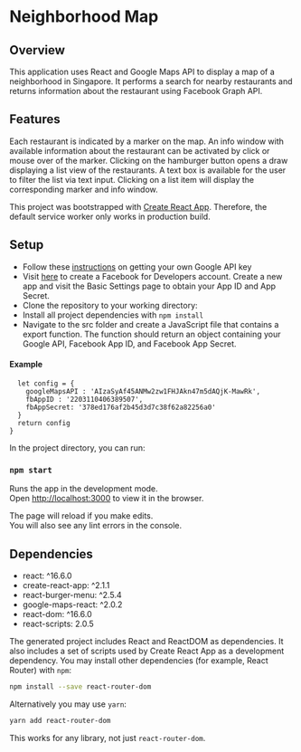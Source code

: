 # Neighborhood Map

## Overview

This application uses React and Google Maps API to display a map of a neighborhood in
Singapore. It performs a search for nearby restaurants and returns information
about the restaurant using Facebook Graph API.

## Features

Each restaurant is indicated by a marker on the map. An info window with
available information about the restaurant can be activated by click or mouse
over of the marker. Clicking on the hamburger button opens a draw displaying a
list view of the restaurants. A text box is available for the user to filter the
list via text input. Clicking on a list item will display the corresponding
marker and info window.

This project was bootstrapped with [Create React App](https://github.com/facebook/create-react-app).
Therefore, the default service worker only works in production build.

## Setup

* Follow these [instructions](https://developers.google.com/maps/documentation/javascript/get-api-key) on getting your own Google API key
* Visit [here](https://developers.facebook.com/) to create a Facebook for Developers account. Create a new
app and visit the Basic Settings page to obtain your App ID and App Secret.
* Clone the repository to your working directory:
* Install all project dependencies with `npm install`
* Navigate to the src folder and create a JavaScript file that contains a export function. The function should
return an object containing your Google API, Facebook App ID, and Facebook App Secret.

#### Example
``` export function storeAPI() {
  let config = {
    googleMapsAPI : 'AIzaSyAf45ANMw2zw1FHJAkn47m5dAQjK-MawRk',
    fbAppID : '2203110406389507',
    fbAppSecret: '378ed176af2b45d3d7c38f62a82256a0'
  }
  return config
}
```

In the project directory, you can run:

### `npm start`

Runs the app in the development mode.<br>
Open [http://localhost:3000](http://localhost:3000) to view it in the browser.

The page will reload if you make edits.<br>
You will also see any lint errors in the console.

## Dependencies

* react: ^16.6.0
* create-react-app: ^2.1.1
* react-burger-menu: ^2.5.4
* google-maps-react: ^2.0.2
* react-dom: ^16.6.0
* react-scripts: 2.0.5

The generated project includes React and ReactDOM as dependencies. It also includes a set of scripts used by Create React App as a development dependency. You may install other dependencies (for example, React Router) with `npm`:

```sh
npm install --save react-router-dom
```

Alternatively you may use `yarn`:

```sh
yarn add react-router-dom
```

This works for any library, not just `react-router-dom`.
